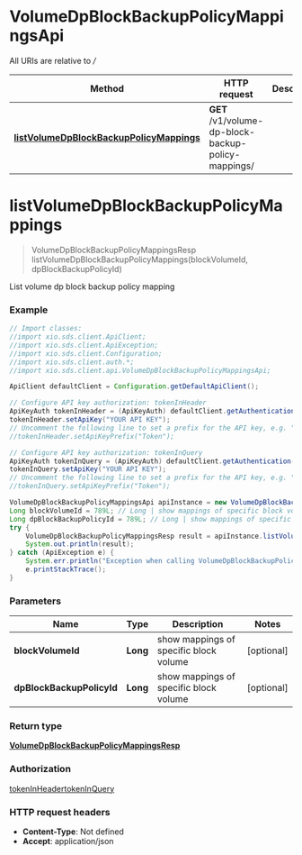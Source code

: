 # VolumeDpBlockBackupPolicyMappingsApi

All URIs are relative to */*

Method | HTTP request | Description
------------- | ------------- | -------------
[**listVolumeDpBlockBackupPolicyMappings**](VolumeDpBlockBackupPolicyMappingsApi.md#listVolumeDpBlockBackupPolicyMappings) | **GET** /v1/volume-dp-block-backup-policy-mappings/ | 

<a name="listVolumeDpBlockBackupPolicyMappings"></a>
# **listVolumeDpBlockBackupPolicyMappings**
> VolumeDpBlockBackupPolicyMappingsResp listVolumeDpBlockBackupPolicyMappings(blockVolumeId, dpBlockBackupPolicyId)



List volume dp block backup policy mapping

### Example
```java
// Import classes:
//import xio.sds.client.ApiClient;
//import xio.sds.client.ApiException;
//import xio.sds.client.Configuration;
//import xio.sds.client.auth.*;
//import xio.sds.client.api.VolumeDpBlockBackupPolicyMappingsApi;

ApiClient defaultClient = Configuration.getDefaultApiClient();

// Configure API key authorization: tokenInHeader
ApiKeyAuth tokenInHeader = (ApiKeyAuth) defaultClient.getAuthentication("tokenInHeader");
tokenInHeader.setApiKey("YOUR API KEY");
// Uncomment the following line to set a prefix for the API key, e.g. "Token" (defaults to null)
//tokenInHeader.setApiKeyPrefix("Token");

// Configure API key authorization: tokenInQuery
ApiKeyAuth tokenInQuery = (ApiKeyAuth) defaultClient.getAuthentication("tokenInQuery");
tokenInQuery.setApiKey("YOUR API KEY");
// Uncomment the following line to set a prefix for the API key, e.g. "Token" (defaults to null)
//tokenInQuery.setApiKeyPrefix("Token");

VolumeDpBlockBackupPolicyMappingsApi apiInstance = new VolumeDpBlockBackupPolicyMappingsApi();
Long blockVolumeId = 789L; // Long | show mappings of specific block volume
Long dpBlockBackupPolicyId = 789L; // Long | show mappings of specific block volume
try {
    VolumeDpBlockBackupPolicyMappingsResp result = apiInstance.listVolumeDpBlockBackupPolicyMappings(blockVolumeId, dpBlockBackupPolicyId);
    System.out.println(result);
} catch (ApiException e) {
    System.err.println("Exception when calling VolumeDpBlockBackupPolicyMappingsApi#listVolumeDpBlockBackupPolicyMappings");
    e.printStackTrace();
}
```

### Parameters

Name | Type | Description  | Notes
------------- | ------------- | ------------- | -------------
 **blockVolumeId** | **Long**| show mappings of specific block volume | [optional]
 **dpBlockBackupPolicyId** | **Long**| show mappings of specific block volume | [optional]

### Return type

[**VolumeDpBlockBackupPolicyMappingsResp**](VolumeDpBlockBackupPolicyMappingsResp.md)

### Authorization

[tokenInHeader](../README.md#tokenInHeader)[tokenInQuery](../README.md#tokenInQuery)

### HTTP request headers

 - **Content-Type**: Not defined
 - **Accept**: application/json

